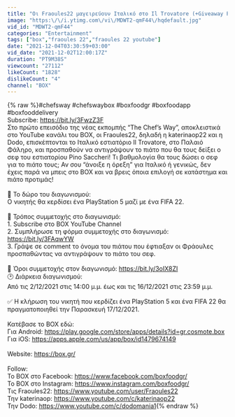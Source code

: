 ```yaml
---
title: "Οι Fraoules22 μαγειρεύουν Ιταλικό στο Il Trovatore (+Giveaway PS5 & FIFA 22) | The Chef’s Way #1"
image: "https:\/\/i.ytimg.com\/vi\/MDWT2-qmF44\/hqdefault.jpg"
vid_id: "MDWT2-qmF44"
categories: "Entertainment"
tags: ["box","fraoules 22","fraoules 22 youtube"]
date: "2021-12-04T03:30:59+03:00"
vid_date: "2021-12-02T12:00:17Z"
duration: "PT9M38S"
viewcount: "27112"
likeCount: "1828"
dislikeCount: "4"
channel: "BOX"
---
```

{% raw %}#chefsway #chefswaybox #boxfoodgr #boxfoodapp #boxfooddelivery<br />Subscribe: <a rel="nofollow" target="blank" href="https://bit.ly/3FwzZ3F">https://bit.ly/3FwzZ3F</a> <br />Στο πρώτο επεισόδιο της νέας εκπομπής “The Chef’s Way”, αποκλειστικά στο YouTube κανάλι του BΟΧ, οι Fraoules22, δηλαδή η katerinaop22 και η Dodo, επισκέπτονται το Ιταλικό εστιατόριο Il Trovatore, στο Παλαιό Φάληρο, και προσπαθούν να αντιγράψουν το πιάτο που θα τους δείξει ο σεφ του εστιατορίου Pino Saccheri! Τι βαθμολογία θα τους δώσει ο σεφ για το  πιάτο τους; Αν σου “άνοιξε η όρεξη” για Ιταλικό ή γενικώς, δεν έχεις παρά να μπεις στο ΒΟΧ και να βρεις όποια επιλογή σε κατάστημα και πιάτο προτιμάς!<br /><br />🎁 Το δώρο του διαγωνισμού: <br />Ο νικητής θα κερδίσει ένα PlayStation 5 μαζί με ένα FIFA 22. <br /><br />📌 Τρόπος συμμετοχής στο διαγωνισμό: <br />1. Subscribe στο ΒΟΧ YouTube Channel <br />2. Συμπλήρωσε τη φόρμα συμμετοχής στο διαγωνισμό: <a rel="nofollow" target="blank" href="https://bit.ly/3FAqwYW">https://bit.ly/3FAqwYW</a>  <br />3. Γράψε σε comment το όνομα του πιάτου που έφτιαξαν οι Φράουλες προσπαθώντας να αντιγράψουν το πιάτο του σεφ. <br /><br />📌 Όροι συμμετοχής στον διαγωνισμό: <a rel="nofollow" target="blank" href="https://bit.ly/3oIX8ZI">https://bit.ly/3oIX8ZI</a>  <br />🕑 Διάρκεια διαγωνισμού: <br />Από τις 2/12/2021 στις 14:00 μ.μ. έως και τις 16/12/2021 στις 23:59 μ.μ. <br /><br />✅ Η κλήρωση του νικητή που κερδίζει ένα PlayStation 5 και ένα FIFA 22 θα πραγματοποιηθεί την Παρασκευή 17/12/2021. <br /><br />Κατέβασε το BOX εδώ: <br />Για Android: <a rel="nofollow" target="blank" href="https://play.google.com/store/apps/details?id=gr.cosmote.box">https://play.google.com/store/apps/details?id=gr.cosmote.box</a>   <br />Για iOS: <a rel="nofollow" target="blank" href="https://apps.apple.com/us/app/box/id1479674149">https://apps.apple.com/us/app/box/id1479674149</a> <br /><br />Website: <a rel="nofollow" target="blank" href="https://box.gr/">https://box.gr/</a>  <br /><br />Follow:<br />To BΟΧ στο Facebook: <a rel="nofollow" target="blank" href="https://www.facebook.com/boxfoodgr/">https://www.facebook.com/boxfoodgr/</a>     <br />Το BOX στο Instagram: <a rel="nofollow" target="blank" href="https://www.instagram.com/boxfoodgr/">https://www.instagram.com/boxfoodgr/</a> <br />Τις Fraoules22: <a rel="nofollow" target="blank" href="https://www.youtube.com/user/Fraoules22">https://www.youtube.com/user/Fraoules22</a> <br />Την katerinaop: <a rel="nofollow" target="blank" href="https://www.youtube.com/c/katerinaop22">https://www.youtube.com/c/katerinaop22</a> <br />Την Dodo: <a rel="nofollow" target="blank" href="https://www.youtube.com/c/dodomania1">https://www.youtube.com/c/dodomania1</a>{% endraw %}
